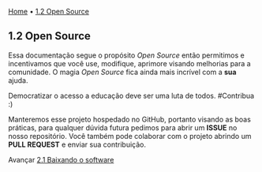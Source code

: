 [Home](../HomePT.md) • [1.2 Open Source](#)


## 1.2 Open Source

Essa documentação segue o propósito *Open Source* então permitimos e incentivamos que você use, modifique, aprimore visando melhorias para a comunidade. O magia *Open Source* fica ainda mais incrível com a **sua** ajuda.

Democratizar o acesso a educação deve ser uma luta de todos. #Contribua :)

Manteremos esse projeto hospedado no GitHub, portanto visando as boas práticas, para qualquer dúvida futura pedimos para abrir um **ISSUE** no nosso repositório. Você também pode colaborar com o projeto abrindo um **PULL REQUEST** e enviar sua contribuição.

Avançar [2.1 Baixando o software](../2_CONFIG/1.download.md)